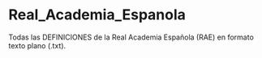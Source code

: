 # Real_Academia_Espanola
Todas las DEFINICIONES de la Real Academia Española (RAE) en formato texto plano (.txt).
